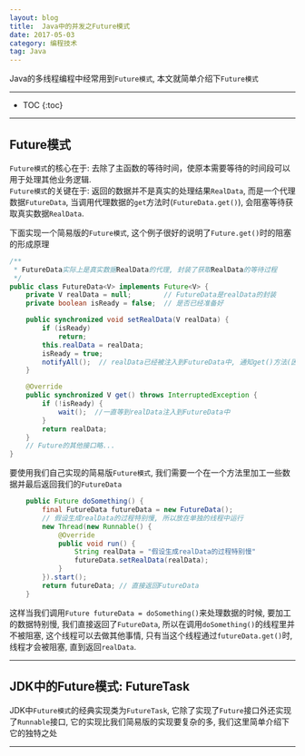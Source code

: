 ```yaml
---
layout: blog
title:  Java中的并发之Future模式
date: 2017-05-03
category: 编程技术
tag: Java
---
```

Java的多线程编程中经常用到`Future模式`, 本文就简单介绍下`Future模式`



*****

* TOC
{:toc}

*****

## Future模式
`Future模式`的核心在于: 去除了主函数的等待时间，使原本需要等待的时间段可以用于处理其他业务逻辑.  
`Future模式`的关键在于: 返回的数据并不是真实的处理结果`RealData`, 而是一个代理数据`FutureData`, 当调用代理数据的`get`方法时(`FutureData.get()`), 会阻塞等待获取真实数据`RealData`.

下面实现一个简易版的`Future模式`, 这个例子很好的说明了`Future.get()`时的阻塞的形成原理

~~~java
/**
 * FutureData实际上是真实数据RealData的代理, 封装了获取RealData的等待过程
 */
public class FutureData<V> implements Future<V> {
    private V realData = null;        // FutureData是realData的封装
    private boolean isReady = false;  // 是否已经准备好

    public synchronized void setRealData(V realData) {
        if (isReady)
            return;
        this.realData = realData;
        isReady = true;
        notifyAll();  // realData已经被注入到FutureData中, 通知get()方法(因为get方法里在等待锁)
    }

    @Override
    public synchronized V get() throws InterruptedException {
        if (!isReady) {
            wait();  //一直等到realData注入到FutureData中
        }
        return realData;
    }
    // Future的其他接口略...
}
~~~

要使用我们自己实现的简易版`Future模式`, 我们需要一个在一个方法里加工一些数据并最后返回我们的`FutureData`

~~~java
    public Future doSomething() {
        final FutureData futureData = new FutureData();
        // 假设生成realData的过程特别慢, 所以放在单独的线程中运行
        new Thread(new Runnable() {
            @Override
            public void run() {
                String realData = "假设生成realData的过程特别慢"
                futureData.setRealData(realData);
            }
        }).start();
        return futureData; // 直接返回FutureData
    }
~~~

这样当我们调用`Future futureData = doSomething()`来处理数据的时候, 要加工的数据特别慢, 我们直接返回了`FutureData`, 所以在调用`doSomething()`的线程里并不被阻塞, 这个线程可以去做其他事情, 只有当这个线程通过`futureData.get()`时, 线程才会被阻塞, 直到返回`realData`.

******

## JDK中的Future模式: FutureTask

JDK中`Future模式`的经典实现类为`FutureTask`, 它除了实现了`Future`接口外还实现了`Runnable`接口, 它的实现比我们简易版的实现要复杂的多, 我们这里简单介绍下它的独特之处

******
